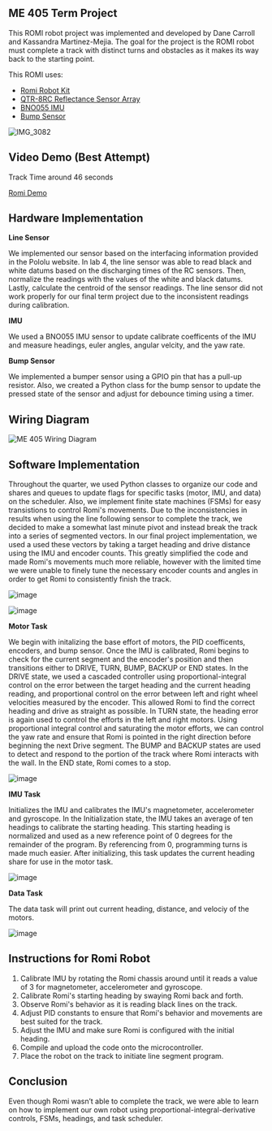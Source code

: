 ME 405 Term Project
-----------
This ROMI robot project was implemented and developed by Dane Carroll and Kassandra Martinez-Mejia. The goal for the project is
the ROMI robot must complete a track with distinct turns and obstacles as it makes its way back to the starting point. 

This ROMI uses:
* [Romi Robot Kit](https://www.pololu.com/product/3501)
* [QTR-8RC Reflectance Sensor Array](https://www.pololu.com/product/961)
* [BNO055 IMU](https://www.adafruit.com/product/2472)
* [Bump Sensor](https://www.pololu.com/product/1402)

![IMG_3082](https://github.com/user-attachments/assets/72e92c9e-c616-40de-8959-288f8fd9a484)

Video Demo (Best Attempt)
----------
Track Time around 46 seconds

[Romi Demo](https://youtu.be/s87TgsQ6EN8)

Hardware Implementation
----------
**Line Sensor** 

We implemented our sensor based on the interfacing information provided in the Pololu website. In lab 4, the line sensor was able to read black and white datums based on the discharging times of the RC sensors. Then, normalize the readings with the values of the white and black datums. Lastly, calculate the centroid of the sensor readings. The line sensor did not work properly for our final term project due to the inconsistent readings during calibration. 


**IMU**

We used a BNO055 IMU sensor to update calibrate coefficents of the IMU and measure headings, euler angles, angular velcity, and the yaw rate.

**Bump Sensor**

We implemented a bumper sensor using a GPIO pin that has a pull-up resistor. Also, we created a Python class for the bump sensor to update the pressed state of the sensor and adjust for debounce timing using a timer. 

Wiring Diagram
-------------
![ME 405 Wiring Diagram](https://github.com/user-attachments/assets/890a9208-3beb-41d3-8dc9-746c81ee38b6)



Software Implementation
-------------
Throughout the quarter, we used Python classes to organize our code and shares and queues to update flags for specific tasks (motor, IMU, and data) on the scheduler. Also, we implement finite state machines (FSMs) for easy transistions to control Romi's movements. Due to the inconsistencies in results when using the line following sensor to complete the track, we decided to make a somewhat last minute pivot and instead break the track into a series of segmented vectors. In our final project implementation, we used a used these vectors by taking a target heading and drive distance using the IMU and encoder counts. This greatly simplified the code and made Romi's movements much more reliable, however with the limited time we were unable to finely tune the necessary encoder counts and angles in order to get Romi to consistently finish the track. 

![image](https://github.com/user-attachments/assets/18167bb8-2f02-4bd5-81ff-24647bcb6db6)


![image](https://github.com/user-attachments/assets/c524dbe2-5143-4d00-90ed-df60bb4af9d9)


**Motor Task**

We begin with initalizing the base effort of motors, the PID coefficents, encoders, and bump sensor. Once the IMU is calibrated, Romi begins to check for the current segment and the encoder's position and then transitions either to DRIVE, TURN, BUMP, BACKUP or END states. In the DRIVE state, we used a cascaded controller using proportional-integral control on the error between the target heading and the current heading reading, and proportional control on the error between left and right wheel velocities measured by the encoder. This allowed Romi to find the correct heading and drive as straight as possible. In TURN state, the heading error is again used to control the efforts in the left and right motors. Using proportional integral control and saturating the motor efforts, we can control the yaw rate and ensure that Romi is pointed in the right direction before beginning the next Drive segment. The BUMP and BACKUP states are used to detect and respond to the portion of the track where Romi interacts with the wall. In the END state, Romi comes to a stop. 

![image](https://github.com/user-attachments/assets/daca1d0c-b8b3-430f-8751-a08beb6d6eb8)


**IMU Task**

Initializes the IMU and calibrates the IMU's magnetometer, accelerometer and gyroscope. In the Initialization state, the IMU takes an average of ten headings to calibrate the starting heading. This starting heading is normalized and used as a new reference point of 0 degrees for the remainder of the program. By referencing from 0, programming turns is made much easier. After initializing, this task updates the current heading share for use in the motor task. 

![image](https://github.com/user-attachments/assets/19b0cd50-dcdd-4406-beb2-0f0f5d18e52f)


**Data Task**

The data task will print out current heading, distance, and velociy of the motors. 

![image](https://github.com/user-attachments/assets/c161276c-2ea2-44ad-8dfa-c0368376cdfe)



Instructions for Romi Robot
---------------
1. Calibrate IMU by rotating the Romi chassis around until it reads a value of 3 for magnetometer, accelerometer and gyroscope.
2. Calibrate Romi's starting heading by swaying Romi back and forth. 
3. Observe Romi's behavior as it is reading black lines on the track.
4. Adjust PID constants to ensure that Romi's behavior and movements are best suited for the track.
5. Adjust the IMU and make sure Romi is configured with the initial heading.
6. Compile and upload the code onto the microcontroller.
7. Place the robot on the track to initiate line segment program. 


Conclusion
---------------
Even though Romi wasn’t able to complete the track, we were able to learn on how to implement our own robot using proportional-integral-derivative controls, FSMs, headings, and task scheduler. 
